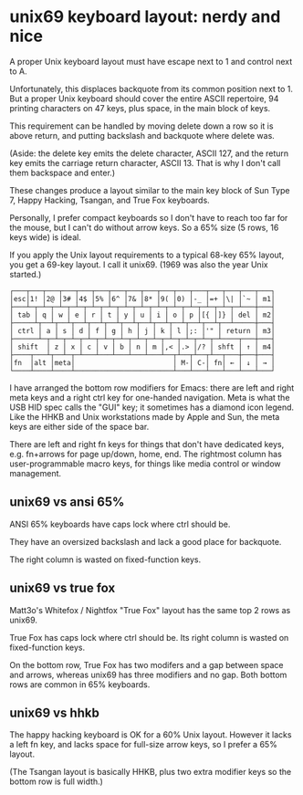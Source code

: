 unix69 keyboard layout: nerdy and nice
======================================

A proper Unix keyboard layout must have escape next to 1 and control
next to A.

Unfortunately, this displaces backquote from its common position next
to 1. But a proper Unix keyboard should cover the entire ASCII
repertoire, 94 printing characters on 47 keys, plus space, in the main
block of keys.

This requirement can be handled by moving delete down a row so it is
above return, and putting backslash and backquote where delete was.

(Aside: the delete key emits the delete character, ASCII 127, and the
return key emits the carriage return character, ASCII 13. That is why
I don't call them backspace and enter.)

These changes produce a layout similar to the main key block of Sun
Type 7, Happy Hacking, Tsangan, and True Fox keyboards.

Personally, I prefer compact keyboards so I don't have to reach too
far for the mouse, but I can't do without arrow keys. So a 65% size
(5 rows, 16 keys wide) is ideal.

If you apply the Unix layout requirements to a typical 68-key 65%
layout, you get a 69-key layout. I call it unix69. (1969 was also
the year Unix started.)

    ┌───┬───┬───┬───┬───┬───┬───┬───┬───┬───┬───┬───┬───┬───┬───┬───┐
    │esc│1! │2@ │3# │4$ │5% │6^ │7& │8* │9( │0) │-_ │=+ │\| │`~ │ m1│
    ├───┴─┬─┴─┬─┴─┬─┴─┬─┴─┬─┴─┬─┴─┬─┴─┬─┴─┬─┴─┬─┴─┬─┴─┬─┴─┬─┴───┼───┤
    │ tab │ q │ w │ e │ r │ t │ y │ u │ i │ o │ p │[{ │]} │ del │ m2│
    ├─────┴┬──┴┬──┴┬──┴┬──┴┬──┴┬──┴┬──┴┬──┴┬──┴┬──┴┬──┴┬──┴─────┼───┤
    │ ctrl │ a │ s │ d │ f │ g │ h │ j │ k │ l │;: │'" │ return │ m3│
    ├──────┴─┬─┴─┬─┴─┬─┴─┬─┴─┬─┴─┬─┴─┬─┴─┬─┴─┬─┴─┬─┴─┬─┴────┬───┼───┤
    │ shift  │ z │ x │ c │ v │ b │ n │ m │,< │.> │/? │ shft │ ↑ │ m4│
    ├────┬───┴┬──┴─┬─┴───┴───┴───┴───┴───┴──┬┴──┬┴──┬┴──┬───┼───┼───┤
    │fn  │alt │meta│                        │ M-│ C-│ fn│ ← │ ↓ │ → │
    └────┴────┴────┴────────────────────────┴───┴───┴───┴───┴───┴───┘

I have arranged the bottom row modifiers for Emacs: there are left and
right meta keys and a right ctrl key for one-handed navigation. Meta
is what the USB HID spec calls the "GUI" key; it sometimes has a
diamond icon legend. Like the HHKB and Unix workstations made by Apple
and Sun, the meta keys are either side of the space bar.

There are left and right fn keys for things that don't have dedicated
keys, e.g. fn+arrows for page up/down, home, end. The rightmost column
has user-programmable macro keys, for things like media control or
window management.


unix69 vs ansi 65%
------------------

ANSI 65% keyboards have caps lock where ctrl should be.

They have an oversized backslash and lack a good place for backquote.

The right column is wasted on fixed-function keys.


unix69 vs true fox
------------------

Matt3o's Whitefox / Nightfox "True Fox" layout has the same top 2 rows
as unix69.

True Fox has caps lock where ctrl should be. Its right column is
wasted on fixed-function keys.

On the bottom row, True Fox has two modifers and a gap between space
and arrows, whereas unix69 has three modifiers and no gap. Both
bottom rows are common in 65% keyboards.


unix69 vs hhkb
---------------

The happy hacking keyboard is OK for a 60% Unix layout. However it
lacks a left fn key, and lacks space for full-size arrow keys, so I
prefer a 65% layout.

(The Tsangan layout is basically HHKB, plus two extra modifier keys so
the bottom row is full width.)
